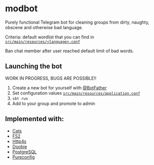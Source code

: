 # modbot
Purely functional Telegram bot for cleaning groups from dirty, naughty, obscene and otherwise bad language.

Criteria: default wordlist that you can find 
in [`src/main/resources/<language>.conf`](https://github.com/prokartem/modbot/tree/public/src/main/resources)

Ban chat member after user reached default limit of bad words.

## Launching the bot
WORK IN PROGRESS, BUGS ARE POSSIBLE!!

1. Create a new bot for yourself with [@BotFather](https://core.telegram.org/bots#6-botfather)
2. Set configuration values [`src/main/resources/application.conf`](https://github.com/prokartem/modbot/blob/public/src/main/resources/application.conf)
3. `sbt run`
4. Add to your group and promote to admin

## Implemented with:
- [Cats](https://github.com/typelevel/cats)
- [FS2](https://github.com/typelevel/fs2)
- [Http4s](https://github.com/http4s/http4s)
- [Doobie](https://github.com/tpolecat/doobie)
- [PostgreSQL](https://www.postgresql.org/)
- [Pureconfig](https://github.com/pureconfig/pureconfig)


